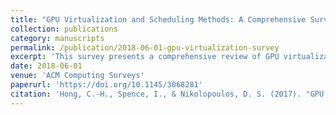 ```yaml
---
title: "GPU Virtualization and Scheduling Methods: A Comprehensive Survey"
collection: publications
category: manuscripts
permalink: /publication/2018-06-01-gpu-virtualization-survey
excerpt: 'This survey presents a comprehensive review of GPU virtualization techniques and scheduling strategies, covering methods across libraries, drivers, and hardware, with implications for heterogeneous cloud computing.'
date: 2018-06-01
venue: 'ACM Computing Surveys'
paperurl: 'https://doi.org/10.1145/3068281'
citation: 'Hong, C.-H., Spence, I., & Nikolopoulos, D. S. (2017). "GPU Virtualization and Scheduling Methods: A Comprehensive Survey." *ACM Computing Surveys*, 50(3), Article 35. https://doi.org/10.1145/3068281'
---
```

